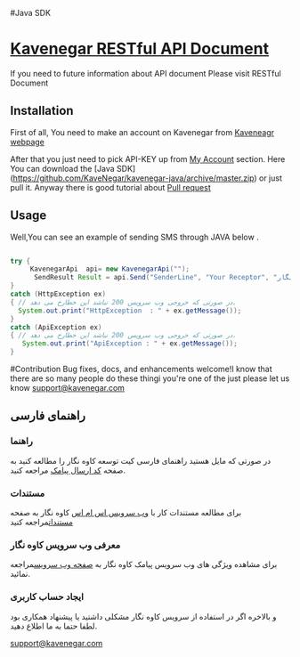 #Java SDK
# [Kavenegar RESTful API Document](http://kavenegar.com/rest.html)
If you need to future information about API document Please visit RESTful Document

## Installation
First of all, You need to make an account on Kavenegar from [Kaveneagr webpage](https://panel.kavenegar.com/Client/Membership/Register)


After that you just need to pick API-KEY up from [My Account](http://panel.kavenegar.com/Client/setting/index) section.
Here You can download the [Java SDK] (https://github.com/KaveNegar/kavenegar-java/archive/master.zip) or just pull it.
Anyway there is good tutorial about [Pull  request](http://gun.io/blog/how-to-github-fork-branch-and-pull-request/)


## Usage
Well,You can see an example of sending SMS through JAVA below . 

```java

try {
     KavenegarApi  api= new KavenegarApi("");
      SendResult Result = api.Send("SenderLine", "Your Receptor", "خدمات پیام کوتاه کاوه نگار");
}
catch (HttpException ex)
{ // در صورتی که خروجی وب سرویس 200 نباشد این خطارخ می دهد.
  System.out.print("HttpException  : " + ex.getMessage());
}
catch (ApiException ex)
{ // در صورتی که خروجی وب سرویس 200 نباشد این خطارخ می دهد.
   System.out.print("ApiException : " + ex.getMessage());
}

```

#Contribution
 Bug fixes, docs, and enhancements welcome!I know that there are so many people do these thingi you're one of the  just please let us know [support@kavenegar.com](mailto:support@kavenegar.com?Subject=SDK)

##  راهنمای فارسی 

### راهنما

در صورتی که مایل هستید راهنمای فارسی کیت توسعه کاوه نگار را مطالعه کنید به صفحه
[کد ارسال پیامک](http://kavenegar.com/sdk.html) 
مراجعه کنید.


### مستندات


برای مطالعه مستندات کار با
[ وب سرویس اس ام اس](http://kavenegar.com)
کاوه نگار به صفحه [مستندات](http://kavenegar.com/rest.html)مراجعه کنید

### معرفی وب سرویس کاوه نگار

برای مشاهده ویژگی های وب سرویس پیامک کاوه نگار به [صفحه  وب سرویس](http://kavenegar.com/%D9%88%D8%A8%D8%B3%D8%B1%D9%88%DB%8C%D8%B3-%D9%BE%DB%8C%D8%A7%D9%85%DA%A9.html)مراجعه نمائید.

### ایجاد حساب کاربری

و بالاخره اگر در استفاده از سرویس کاوه نگار مشکلی داشتید یا پیشنهاد همکاری  بود لطفا حتما به ما اطلاع دهید.

[support@kavenegar.com](mailto:support@kavenegar.com)
